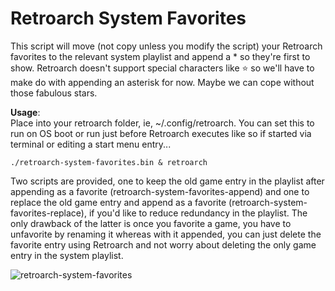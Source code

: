 # Retroarch System Favorites

This script will move (not copy unless you modify the script) your Retroarch favorites to the relevant system playlist and append a * so they're first to show. Retroarch doesn't support special characters like ⭐ so we'll have to make do with appending an asterisk for now. Maybe we can cope without those fabulous stars. 

<b>Usage</b>:   
Place into your retroarch folder, ie, ~/.config/retroarch. You can set this to run on OS boot or run just before Retroarch executes like so if started via terminal or editing a start menu entry...

```./retroarch-system-favorites.bin & retroarch```  

Two scripts are provided, one to keep the old game entry in the playlist after appending as a favorite (retroarch-system-favorites-append) and one to replace the old game entry and append as a favorite (retroarch-system-favorites-replace), if you'd like to reduce redundancy in the playlist. The only drawback of the latter is once you favorite a game, you have to unfavorite by renaming it whereas with it appended, you can just delete the favorite entry using Retroarch and not worry about deleting the only game entry in the system playlist.

 
![retroarch-system-favorites](https://github.com/new-penguin/retroarch-system-favorites/assets/139792946/a42c8da8-1a33-42c0-9ac1-3a0af1931ebd)

